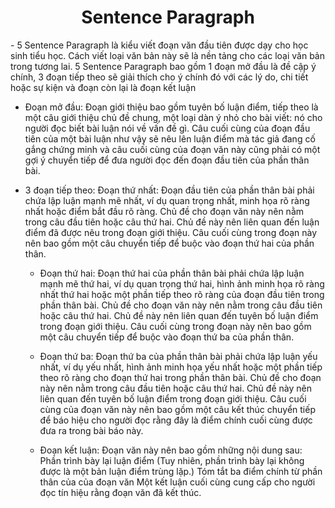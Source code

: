 <h1 align='center'> Sentence Paragraph </h1>
- 5 Sentence Paragraph là kiểu viết đoạn văn đầu tiên được dạy cho học sinh tiểu học. Cách viết loại văn bản này sẽ là nền tảng cho các loại văn bản trong tương lai.
5 Sentence Paragraph bao gồm 1 đoạn mở đầu là đề cập ý chính, 3 đoạn tiếp theo sẽ giải thích cho ý chính đó với các lý do, chi tiết hoặc sự kiện và đoạn còn lại là đoạn kết luận

- Đoạn mở đầu:
Đoạn giới thiệu bao gồm tuyên bố luận điểm, tiếp theo là một câu giới thiệu chủ đề chung, một loại dàn ý nhỏ cho bài viết: nó cho người đọc biết bài luận nói về vấn đề gì. Câu cuối cùng của đoạn đầu tiên của một bài luận như vậy sẽ nêu lên luận điểm mà tác giả đang cố gắng chứng minh và câu cuối cùng của đoạn văn này cũng phải có một gợi ý chuyển tiếp để đưa người đọc đến đoạn đầu tiên của phần thân bài.

- 3 đoạn tiếp theo:
Đoạn thứ nhất:
Đoạn đầu tiên của phần thân bài phải chứa lập luận mạnh mẽ nhất, ví dụ quan trọng nhất, minh họa rõ ràng nhất hoặc điểm bắt đầu rõ ràng. Chủ đề cho đoạn văn này nên nằm trong câu đầu tiên hoặc câu thứ hai. Chủ đề này nên liên quan đến luận điểm đã được nêu trong đoạn giới thiệu. Câu cuối cùng trong đoạn này nên bao gồm một câu chuyển tiếp để buộc vào đoạn thứ hai của phần thân.

  + Đoạn thứ hai: 
Đoạn thứ hai của phần thân bài phải chứa lập luận mạnh mẽ thứ hai, ví dụ quan trọng thứ hai, hình ảnh minh họa rõ ràng nhất thứ hai hoặc một phần tiếp theo rõ ràng của đoạn đầu tiên trong phần thân bài. Chủ đề cho đoạn văn này nên nằm trong câu đầu tiên hoặc câu thứ hai. Chủ đề này nên liên quan đến tuyên bố luận điểm trong đoạn giới thiệu. Câu cuối cùng trong đoạn này nên bao gồm một câu chuyển tiếp để buộc vào đoạn thứ ba của phần thân.

  + Đoạn thứ ba:
Đoạn thứ ba của phần thân bài phải chứa lập luận yếu nhất, ví dụ yếu nhất, hình ảnh minh họa yếu nhất hoặc một phần tiếp theo rõ ràng cho đoạn thứ hai trong phần thân bài. Chủ đề cho đoạn này nên nằm trong câu đầu tiên hoặc câu thứ hai. Chủ đề này nên liên quan đến tuyên bố luận điểm trong đoạn giới thiệu. Câu cuối cùng của đoạn văn này nên bao gồm một câu kết thúc chuyển tiếp để báo hiệu cho người đọc rằng đây là điểm chính cuối cùng được đưa ra trong bài báo này. 

  + Đoạn kết luận:
Đoạn văn này nên bao gồm những nội dung sau: 
Phần trình bày lại luận điểm (Tuy nhiên, phần trình bày lại không được là một bản luận điểm trùng lặp.) 
Tóm tắt ba điểm chính từ phần thân của của đoạn văn 
Một kết luận cuối cùng cung cấp cho người đọc tín hiệu rằng đoạn văn đã kết thúc. 
